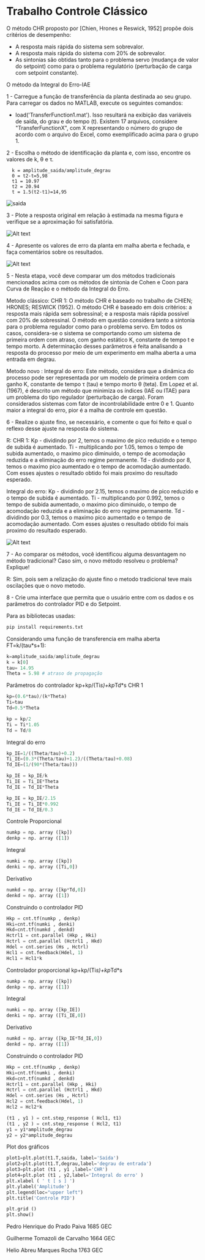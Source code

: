 # Trabalho Controle Clássico

O método CHR proposto por [Chien, Hrones e Reswick, 1952] propõe dois critérios de desempenho:

- A resposta mais rápida do sistema sem sobrevalor.
- A resposta mais rápida do sistema com 20% de sobrevalor.
- As sintonias são obtidas tanto para o problema servo (mudança de valor do setpoint) como para o problema regulatório (perturbação de carga com setpoint constante).

O método da Integral do Erro-IAE 

1 - Carregue a função de transferência da planta destinada ao seu grupo. Para carregar os dados no MATLAB, execute os seguintes comandos:

- load('TransferFunction1.mat'). Isso resultará na exibição das variáveis de saída, do grau e do tempo (t). Existem 17 arquivos, considere "TransferFunctionX", com X representando o número do grupo de acordo com o arquivo do Excel, como exemplificado acima para o grupo 1.

2 - Escolha o método de identificação da planta e, com isso, encontre os valores de k, θ e τ.

      k = amplitude_saida/amplitude_degrau
      0 = t2-t=5,98
      t1 = 10.97
      t2 = 20.94
      t = 1.5(t2-t1)=14,95

![saida](https://github.com/Pedro-Prado-Dev/Classical-control-work/assets/110736909/bfbf0ba1-3078-4cb6-9aed-02ff51dab200)

3 - Plote a resposta original em relação à estimada na mesma figura e verifique se a aproximação foi satisfatória.

![Alt text](image\Resposta_sem_ajuste.png?raw=true "Title")

4 - Apresente os valores de erro da planta em malha aberta e fechada, e faça comentários sobre os resultados.

![Alt text](image\Erros.png?raw=true "Title")


5 - Nesta etapa, você deve comparar um dos métodos tradicionais mencionados acima com os métodos de sintonia de Cohen e Coon para Curva de Reação e o método da Integral do Erro.

Metodo clássico: CHR 1: O método CHR é baseado no trabalho de CHIEN; HRONES; RESWICK (1952). O método CHR é baseado em dois critérios: a resposta mais rápida sem sobressinal; e a resposta mais rápida possível com 20% de sobressinal. O método em questão considera tanto a sintonia para o problema regulador como para o problema servo. Em todos os casos, considera-se o sistema se comportando como um sistema de primeira ordem com atraso, com ganho estático K, constante de tempo t e tempo morto. A determinação desses parâmetros é feita analisando a resposta do processo por meio de um experimento em malha aberta a uma entrada em degrau.

Metodo novo : Integral do erro: Este método, considera que a dinâmica do processo pode ser representada por um modelo de primeira ordem com ganho K, constante de tempo τ (tau) e tempo morto θ (teta). Em Lopez et al. (1967), é descrito um método que minimiza os índices (IAE ou ITAE) para um problema do tipo regulador (perturbação de carga). Foram considerados sistemas com fator de incontrolabilidade entre 0 e 1. Quanto maior a integral do erro, pior é a malha de controle em questão. 

6 - Realize o ajuste fino, se necessário, e comente o que foi feito e qual o reflexo desse ajuste na resposta do sistema.

R: CHR 1:
Kp - dividindo por 2, temos o maximo de pico reduzido e o tempo de subida é aumentado.
Ti - multiplicando por 1.05, temos o tempo de subida aumentado, o maximo pico diminuido, o tempo de acomodação reduzida e a eliminação do erro regime permanente.
Td - dividindo por 8, temos o maximo pico aumentado e o tempo de acomodação aumentado.
Com esses ajustes o resultado obtido foi mais proximo do resultado esperado.

Integral do erro:
Kp - dividindo por 2.15, temos o maximo de pico reduzido e o tempo de subida é aumentado.
Ti - multiplicando por 0.992, temos o tempo de subida aumentado, o maximo pico diminuido, o tempo de acomodação reduzida e a eliminação do erro regime permanente.
Td - dividindo por 0.3, temos o maximo pico aumentado e o tempo de acomodação aumentado.
Com esses ajustes o resultado obtido foi mais proximo do resultado esperado.

![Alt text](image\Resposta_com_ajuste.png?raw=true "Title")

7 - Ao comparar os métodos, você identificou alguma desvantagem no método tradicional? Caso sim, o novo método resolveu o problema? Explique!

R: Sim, pois sem a relização do ajuste fino o metodo tradicional teve mais oscilações que o novo metodo.

8 - Crie uma interface que permita que o usuário entre com os dados e os parâmetros do controlador PID e do Setpoint.

Para as bibliotecas usadas:

```python
pip install requirements.txt
```

Considerando uma função de transferencia em malha aberta FT=k/(tau*s+1):
```python
k=amplitude_saida/amplitude_degrau
k = k[0]
tau= 14.95
Theta = 5.98 # atraso de propagação
```

Parâmetros do controlador kp+kp/(Ti*s)+kp*Td*s
CHR 1
```python
kp=(0.6*tau)/(k*Theta)
Ti=tau
Td=0.5*Theta

kp = kp/2
Ti = Ti*1.05
Td = Td/8
```

Integral do erro
```python
kp_IE=1/((Theta/tau)+0.2)
Ti_IE=(0.3*(Theta/tau)+1.2)/((Theta/tau)+0.08)
Td_IE=(1/(90*(Theta/tau)))

kp_IE = kp_IE/k
Ti_IE = Ti_IE*Theta
Td_IE = Td_IE*Theta

kp_IE = kp_IE/2.15
Ti_IE = Ti_IE*0.992
Td_IE = Td_IE/0.3
```

Controle Proporcional
```python
numkp = np. array ([kp])
denkp = np. array ([1])
```
Integral
```python
numki = np. array ([kp])
denki = np. array ([Ti,0])
```
Derivativo
```python
numkd = np. array ([kp*Td,0])
denkd = np. array ([1])
```
Construindo o controlador PID
```python
Hkp = cnt.tf(numkp , denkp)
Hki=cnt.tf(numki , denki)
Hkd=cnt.tf(numkd , denkd)
Hctrl1 = cnt.parallel (Hkp , Hki)
Hctrl = cnt.parallel (Hctrl1 , Hkd)
Hdel = cnt.series (Hs , Hctrl)
Hcl1 = cnt.feedback(Hdel, 1)
Hcl1 = Hcl1*k
```

Controlador proporcional kp+kp/(Ti*s)+kp*Td*s
```python
numkp = np. array ([kp])
denkp = np. array ([1])
```
Integral
```python
numki = np. array ([kp_IE])
denki = np. array ([Ti_IE,0])
```
Derivativo
```python
numkd = np. array ([kp_IE*Td_IE,0])
denkd = np. array ([1])
```
Construindo o controlador PID
```python
Hkp = cnt.tf(numkp , denkp)
Hki=cnt.tf(numki , denki)
Hkd=cnt.tf(numkd , denkd)
Hctrl1 = cnt.parallel (Hkp , Hki)
Hctrl = cnt.parallel (Hctrl1 , Hkd)
Hdel = cnt.series (Hs , Hctrl)
Hcl2 = cnt.feedback(Hdel, 1)
Hcl2 = Hcl2*k

(t1 , y1 ) = cnt.step_response ( Hcl1, t1)
(t1 , y2 ) = cnt.step_response ( Hcl2, t1)
y1 = y1*amplitude_degrau
y2 = y2*amplitude_degrau
```

Plot dos gráficos
```python
plot1=plt.plot(t1.T,saida, label='Saída')
plot2=plt.plot(t1.T,degrau,label='degrau de entrada')
plot3=plt.plot (t1 , y1 ,label='CHR')
plot4=plt.plot (t1 , y2,label='Integral do erro' )
plt.xlabel ( ' t [ s ] ')
plt.ylabel('Amplitude')
plt.legend(loc="upper left")
plt.title('Controle PID')

plt.grid ()
plt.show()
```

Pedro Henrique do Prado Paiva 1685 GEC

Guilherme Tomazoli de Carvalho 1664 GEC

Helio Abreu Marques Rocha 1763 GEC
